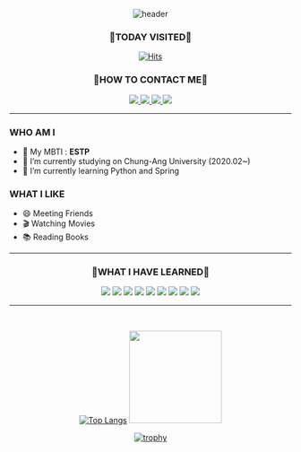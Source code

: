 <div align="center">

![header](https://capsule-render.vercel.app/api?type=transparent&color=auto&fontColor=FA8072&section=header&text=YEPPPI%20WORLD&fontSize=80&animation=fadeIn&fontAlignY=80&fontAlign=50&desc=Welcome%20to&descAlignY=13.5&descAlign=50)

</div>

<div align="center">
<p align='center'>

### :high_brightness:TODAY VISITED:high_brightness:

[![Hits](https://hits.seeyoufarm.com/api/count/incr/badge.svg?url=https%3A%2F%2Fgithub.com%2FSL313&count_bg=%23B5E1FF&title_bg=%2383B2FF&icon=smugmug.svg&icon_color=%23E7E7E7&title=VISIT&edge_flat=false)](https://github.com/SL313)

### :high_brightness:HOW TO CONTACT ME:high_brightness:

<a href="https://open.kakao.com/o/sv9LdL6c">
    <img src="https://img.shields.io/badge/KakaoTalk-FFCD00?style=flat-square&logo=KakaoTalk&logoColor=black"/>
</a>

<a href="https://www.instagram.com/2_yepppi/">
    <img src="https://img.shields.io/badge/Instagram-E4405F?style=flat-square&logo=Instagram&logoColor=white"/>
</a>

<a href="mailto:rebin0313@gmail.com">
    <img src="https://img.shields.io/badge/Gmail-EA4335?style=flat-square&logo=Gmail&logoColor=black"/>
</a>
                                                                                                     
<a href="https://velog.io/@yepppi">
    <img src="https://img.shields.io/badge/velog-20C997?style=flat-square&logo=Velog&logoColor=white"/>
</a>

</p>
</div>

<!--
**SL313/SL313** is a ✨ _special_ ✨ repository because its `README.md` (this file) appears on your GitHub profile.

Here are some ideas to get you started:
-->

    
<hr/>

         
### WHO AM I
   
- :checkered_flag: My MBTI : __ESTP__
- 🔭 I’m currently studying on Chung-Ang University (2020.02~)
- 🌱 I’m currently learning Python and Spring
      
        
### WHAT I LIKE

- 😄 Meeting Friends
- :clapper: Watching Movies
- :books: Reading Books    


<hr/>
<div align="center">
    
### :high_brightness:WHAT I HAVE LEARNED:high_brightness:

<img src="https://img.shields.io/badge/C-a8eeff?style=flat-square&logo=C&logoColor=black"/>
<img src="https://img.shields.io/badge/C++-a8a8ff?style=flat-square&logo=C%2B%2B&logoColor=black"/>
<img src="https://img.shields.io/badge/Python-699dc9?style=flat-square&logo=Python&logoColor=black"/>
<img src="https://img.shields.io/badge/JAVA-ff946e?style=flat-square&logo=Java&logoColor=black"/>
   
<img src="https://img.shields.io/badge/HTML-E34F26?style=flat-square&logo=HTML5&logoColor=black"/>
<img src="https://img.shields.io/badge/CSS-ff528e?style=flat-square&logo=CSS3&logoColor=black"/>
<img src="https://img.shields.io/badge/PHP-777BB4?style=flat-square&logo=PHP&logoColor=black"/>
<img src="https://img.shields.io/badge/JavaScript-F7DF1E?style=flat-square&logo=JavaScript&logoColor=black"/>
<img src="https://img.shields.io/badge/TypeScript-3178C6?style=flat-square&logo=TypeScript&logoColor=black"/>
    
<br/>    
<hr/><br/>

<!--
- 👯 I’m looking to collaborate on ...
- 🤔 I’m looking for help with ...
- 💬 Ask me about ...
- 📫 How to reach me: ...
 Fun fact: ...
-->
<!--
<a href="https://solved.ac/profile/yepn1">
    <img src="http://mazassumnida.wtf/api/v2/generate_badge?boj=yepn1">
</a>
-->

[![Top Langs](https://github-readme-stats.vercel.app/api/top-langs/?username=anuraghazra&layout=compact)](https://github.com/anuraghazra/github-readme-stats)
<img src="https://github-readme-stats.vercel.app/api?username=SL313&theme=dracula&show_icons=true" height="165">

[![trophy](https://github-profile-trophy.vercel.app/?username=sl313&title=MultiLanguage,Commits,Stars,PullRequest,Repositories&theme=onedark&column=5)](https://github.com/ryo-ma/github-profile-trophy)

</div>
